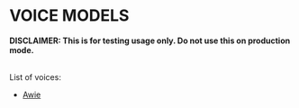<h1>VOICE MODELS</h1>
<label><b>DISCLAIMER: This is for testing usage only. Do not use this on production mode.</b></label>
<br /><br />
<p>List of voices:</p>
<ul>
  <li><a href="https://github.com/faizulramir/aivoicemodels/releases/tag/awie">Awie</a></li>
</ul>
